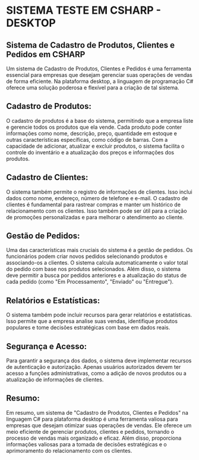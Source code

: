 # SISTEMA TESTE EM CSHARP - DESKTOP

## Sistema de Cadastro de Produtos, Clientes e Pedidos em CSHARP
Um sistema de Cadastro de Produtos, Clientes e Pedidos é uma ferramenta essencial para empresas que desejam gerenciar suas operações de vendas de forma eficiente. Na plataforma desktop, a linguagem de programação C# oferece uma solução poderosa e flexível para a criação de tal sistema.

## Cadastro de Produtos:
O cadastro de produtos é a base do sistema, permitindo que a empresa liste e gerencie todos os produtos que ela vende. Cada produto pode conter informações como nome, descrição, preço, quantidade em estoque e outras características específicas, como código de barras. Com a capacidade de adicionar, atualizar e excluir produtos, o sistema facilita o controle do inventário e a atualização dos preços e informações dos produtos.

## Cadastro de Clientes:
O sistema também permite o registro de informações de clientes. Isso inclui dados como nome, endereço, número de telefone e e-mail. O cadastro de clientes é fundamental para rastrear compras e manter um histórico de relacionamento com os clientes. Isso também pode ser útil para a criação de promoções personalizadas e para melhorar o atendimento ao cliente.

## Gestão de Pedidos:
Uma das características mais cruciais do sistema é a gestão de pedidos. Os funcionários podem criar novos pedidos selecionando produtos e associando-os a clientes. O sistema calcula automaticamente o valor total do pedido com base nos produtos selecionados. Além disso, o sistema deve permitir a busca por pedidos anteriores e a atualização do status de cada pedido (como "Em Processamento", "Enviado" ou "Entregue").

## Relatórios e Estatísticas:
O sistema também pode incluir recursos para gerar relatórios e estatísticas. Isso permite que a empresa analise suas vendas, identifique produtos populares e tome decisões estratégicas com base em dados reais.

## Segurança e Acesso:
Para garantir a segurança dos dados, o sistema deve implementar recursos de autenticação e autorização. Apenas usuários autorizados devem ter acesso a funções administrativas, como a adição de novos produtos ou a atualização de informações de clientes.

## Resumo:
Em resumo, um sistema de "Cadastro de Produtos, Clientes e Pedidos" na linguagem C# para plataforma desktop é uma ferramenta valiosa para empresas que desejam otimizar suas operações de vendas. Ele oferece um meio eficiente de gerenciar produtos, clientes e pedidos, tornando o processo de vendas mais organizado e eficaz. Além disso, proporciona informações valiosas para a tomada de decisões estratégicas e o aprimoramento do relacionamento com os clientes.

